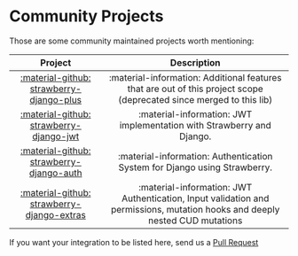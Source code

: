 # Community Projects

Those are some community maintained projects worth mentioning:

|                                              Project                                               |                                                         Description                                                         |
| :------------------------------------------------------------------------------------------------: | :-------------------------------------------------------------------------------------------------------------------------: |
| [:material-github: strawberry-django-plus](https://github.com/blb-ventures/strawberry-django-plus) |     :material-information: Additional features that are out of this project scope (deprecated since merged to this lib)     |
|   [:material-github: strawberry-django-jwt](https://github.com/KundaPanda/strawberry-django-jwt)   |                            :material-information: JWT implementation with Strawberry and Django.                            |
|   [:material-github: strawberry-django-auth](https://github.com/nrbnlulu/strawberry-django-auth)   |                          :material-information: Authentication System for Django using Strawberry.                          |
|  [:material-github: strawberry-django-extras](https://github.com/m4riok/strawberry-django-extras)  | :material-information: JWT Authentication, Input validation and permissions, mutation hooks and deeply nested CUD mutations |

If you want your integration to be listed here, send us a
[Pull Request](https://github.com/strawberry-graphql/strawberry-graphql-django/pulls)
